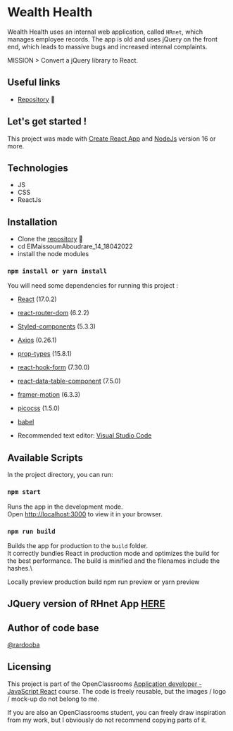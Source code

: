 # Wealth Health

Wealth Health uses an internal web application, called `HRnet`, which manages employee records. The app is old and uses jQuery on the front end, which leads to massive bugs and increased internal complaints.

MISSION > Convert a jQuery library to React.

## Useful links

- [Repository](https://github.com/rardooba/ElMaissoumAboudrare_14_18042022.git) 📖

## Let's get started !

This project was made with [Create React App](https://github.com/facebook/create-react-app) and [NodeJs](https://nodejs.org/en/) version 16 or more.

## Technologies
- JS
- CSS
- ReactJs

## Installation

- Clone the [repository](https://github.com/rardooba/ElMaissoumAboudrare_14_18042022.git) 📖
- cd ElMaissoumAboudrare_14_18042022
- install the node modules

### `npm install or yarn install`

You will need some dependencies for running this project :

- [React](https://fr.reactjs.org/) (17.0.2)
- [react-router-dom](https://reactrouter.com/web/guides/quick-start) (6.2.2)
- [Styled-components](https://styled-components.com/) (5.3.3)
- [Axios](https://github.com/axios/axios) (0.26.1)
- [prop-types](https://www.npmjs.com/package/prop-types) (15.8.1)
- [react-hook-form](https://react-hook-form.com/) (7.30.0)
- [react-data-table-component](https://github.com/jbetancur/react-data-table-component) (7.5.0)
- [framer-motion](https://www.framer.com/motion/) (6.3.3)
- [picocss](https://picocss.com/) (1.5.0)
- [babel](https://babeljs.io/)

- Recommended text editor: [Visual Studio Code](https://code.visualstudio.com/)

## Available Scripts

In the project directory, you can run:

### `npm start`

Runs the app in the development mode.\
Open [http://localhost:3000](http://localhost:3000) to view it in your browser.

### `npm run build`

Builds the app for production to the `build` folder.\
It correctly bundles React in production mode and optimizes the build for the best performance.
The build is minified and the filenames include the hashes.\

Locally preview production build
npm run preview or yarn preview

## JQuery version of RHnet App [HERE](https://github.com/OpenClassrooms-Student-Center/P12_Front-end)

## Author of code base

[@rardooba](https://github.com/rardooba) 

## Licensing

This project is part of the OpenClassrooms [Application developer - JavaScript React](https://openclassrooms.com/fr/paths/516-developpeur-dapplication-javascript-react) course. The code is freely reusable, but the images / logo / mock-up do not belong to me.

If you are also an OpenClassrooms student, you can freely draw inspiration from my work, but I obviously do not recommend copying parts of it.